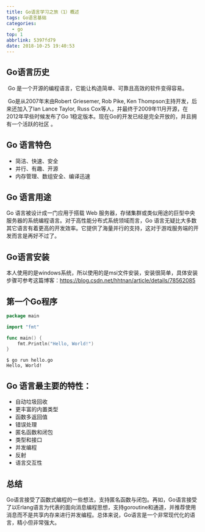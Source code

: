 ```yaml
---
title: Go语言学习之旅（1）概述
tags: Go语言基础
categories:
  - go
top: 1
abbrlink: 5397fd79
date: 2018-10-25 19:40:53
---
```


## Go语言历史

​	Go 是一个开源的编程语言，它能让构造简单、可靠且高效的软件变得容易。

​	Go是从2007年末由Robert Griesemer, Rob Pike, Ken Thompson主持开发，后来还加入了Ian Lance Taylor, Russ Cox等人，并最终于2009年11月开源，在2012年早些时候发布了Go 1稳定版本。<!--more-->现在Go的开发已经是完全开放的，并且拥有一个活跃的社区 。

## Go 语言特色

- 简洁、快速、安全
- 并行、有趣、开源
- 内存管理、数组安全、编译迅速

## Go 语言用途

Go 语言被设计成一门应用于搭载 Web 服务器，存储集群或类似用途的巨型中央服务器的系统编程语言。对于高性能分布式系统领域而言，Go 语言无疑比大多数其它语言有着更高的开发效率。它提供了海量并行的支持，这对于游戏服务端的开发而言是再好不过了。

## Go语言安装

本人使用的是windows系统，所以使用的是msi文件安装，安装很简单，具体安装步骤可参考这篇博客：https://blog.csdn.net/hhtnan/article/details/78562085

## 第一个Go程序

```go
package main

import "fmt"

func main() {
    fmt.Println("Hello, World!")
}
```

```
$ go run hello.go 
Hello, World!
```

## Go 语言最主要的特性：

- 自动垃圾回收
- 更丰富的内置类型
- 函数多返回值
- 错误处理
- 匿名函数和闭包
- 类型和接口
- 并发编程
- 反射
- 语言交互性

## 总结

Go语言接受了函数式编程的一些想法，支持匿名函数与闭包。再如，Go语言接受了以Erlang语言为代表的面向消息编程思想，支持goroutine和通道，并推荐使用消息而不是共享内存来进行并发编程。总体来说，Go语言是一个非常现代化的语言，精小但非常强大。